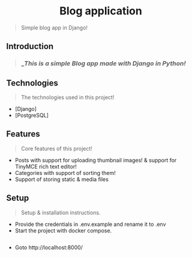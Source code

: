 <h1 align="center" >Blog application</h1>

> Simple blog app in Django!

## Introduction

> ### _*This is a simple Blog app made with Django in Python!*

## Technologies

> The technologies used in this project!

- [Django]
- [PostgreSQL]

## Features

> Core features of this project!

- Posts with support for uploading thumbnail images! & support for TinyMCE rich text editor!
- Categories with support of sorting them!
- Support of storing static & media files

## Setup

> Setup & installation instructions.

- Provide the credentials in .env.example and rename it to .env
- Start the project with docker compose.

``` docker-compose up --build
```

- Goto
 http://localhost:8000/


